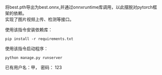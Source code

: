 将best.pth导出为best.onnx,并通过onnxruntime库调用，以此摆脱对pytorch框架的依赖。   
实现了图片视频上传、检测等接口。   


使用该指令安装依赖库：
```
pip install -r requirements.txt

```

使用该指令启动程序：
```
python manage.py runserver
```


已有用户名：甲，  密码： 123